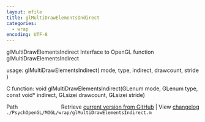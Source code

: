 ```yaml
---
layout: mfile
title: glMultiDrawElementsIndirect
categories:
  - wrap
encoding: UTF-8
---
```


glMultiDrawElementsIndirect  Interface to OpenGL function glMultiDrawElementsIndirect

usage:  glMultiDrawElementsIndirect( mode, type, indirect, drawcount, stride )

C function:  void glMultiDrawElementsIndirect(GLenum mode, GLenum type, const void\* indirect, GLsizei drawcount, GLsizei stride)


<div class="code_header" style="text-align:right;">
  <span style="float:left;">Path&nbsp;&nbsp;</span> <span class="counter">Retrieve <a href=
  "https://raw.github.com/Psychtoolbox-3/Psychtoolbox-3/beta/./PsychOpenGL/MOGL/wrap/glMultiDrawElementsIndirect.m">current version from GitHub</a> | View <a href=
  "https://github.com/Psychtoolbox-3/Psychtoolbox-3/commits/beta/./PsychOpenGL/MOGL/wrap/glMultiDrawElementsIndirect.m">changelog</a></span>
</div>
<div class="code">
  <code>./PsychOpenGL/MOGL/wrap/glMultiDrawElementsIndirect.m</code>
</div>
